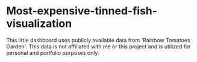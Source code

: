 # Most-expensive-tinned-fish-visualization
This little dashboard uses publicly available data from 'Rainbow Tomatoes Garden'.
This data is not affiliated with me or this project and is utilized for personal and portfolio purposes only.
